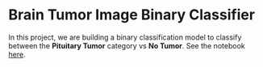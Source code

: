 #  Brain Tumor Image Binary Classifier
In this project,  we are building a binary classification model to classify between the **Pituitary Tumor** category vs **No Tumor**. See the notebook [here](https://github.com/panhh20/brain_tumor_detector/blob/main/Brain%20Tumor%20Classifier.ipynb).
